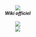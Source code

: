 <div align="center">
  <img src="https://i.imgur.com/odsGUHb.png" align="center">
  <br>
  <strong><i>Wiki officiel</i></strong>
  <br>
  <br>
   <a href="https://geekmaskesland.org">
    <img src="https://img.shields.io/badge/site-officiel-brightgreen">
  </a>
    <br>
     <a href="https://discord.com/users/827878458700070942">
    <img src="https://img.shields.io/badge/fondateur:-b2856203-brightgreen">
  </a>
</div>
